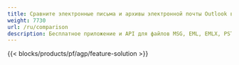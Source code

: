 ```yaml
---
title: Сравните электронные письма и архивы электронной почты Outlook в Windows, Linux и macOS 
weight: 7730
url: /ru/comparison
description: Бесплатное приложение и API для файлов MSG, EML, EMLX, PST, OST, OFT, MBOX, ICS и VCF
---
```


{{< blocks/products/pf/agp/feature-solution >}} 

